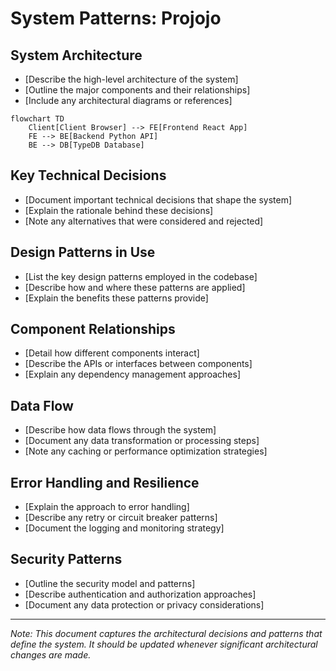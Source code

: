 # System Patterns: Projojo

## System Architecture
- [Describe the high-level architecture of the system]
- [Outline the major components and their relationships]
- [Include any architectural diagrams or references]

```mermaid
flowchart TD
    Client[Client Browser] --> FE[Frontend React App]
    FE --> BE[Backend Python API]
    BE --> DB[TypeDB Database]
```

## Key Technical Decisions
- [Document important technical decisions that shape the system]
- [Explain the rationale behind these decisions]
- [Note any alternatives that were considered and rejected]

## Design Patterns in Use
- [List the key design patterns employed in the codebase]
- [Describe how and where these patterns are applied]
- [Explain the benefits these patterns provide]

## Component Relationships
- [Detail how different components interact]
- [Describe the APIs or interfaces between components]
- [Explain any dependency management approaches]

## Data Flow
- [Describe how data flows through the system]
- [Document any data transformation or processing steps]
- [Note any caching or performance optimization strategies]

## Error Handling and Resilience
- [Explain the approach to error handling]
- [Describe any retry or circuit breaker patterns]
- [Document the logging and monitoring strategy]

## Security Patterns
- [Outline the security model and patterns]
- [Describe authentication and authorization approaches]
- [Document any data protection or privacy considerations]

---

*Note: This document captures the architectural decisions and patterns that define the system. It should be updated whenever significant architectural changes are made.*
